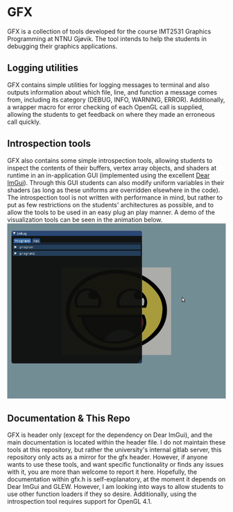 # GFX
GFX is a collection of tools developed for the course IMT2531 Graphics Programming at NTNU Gjøvik.
The tool intends to help the students in debugging their graphics applications.

## Logging utilities
GFX contains simple utilities for logging messages to terminal and also outputs information about which file, line, and function a message comes from, including its category (DEBUG, INFO, WARNING, ERROR).
Additionally, a wrapper macro for error checking of each OpenGL call is supplied, allowing the students to get feedback on where they made an erroneous call quickly.

## Introspection tools
GFX also contains some simple introspection tools, allowing students to inspect the contents of their buffers, vertex array objects, and shaders at runtime
in an in-application GUI (implemented using the excellent [Dear ImGui](https://github.com/ocornut/imgui)). Through this GUI students can also modify uniform variables in their shaders (as long as these uniforms are overridden elsewhere in the code).
The introspection tool is not written with performance in mind, but rather to put as few restrictions on the students' architectures as possible, and to allow the tools to be used in an easy plug an play manner.
A demo of the visualization tools can be seen in the animation below.
![](gfx_demo.gif)

## Documentation & This Repo
GFX is header only (except for the dependency on Dear ImGui), and the main documentation is located within the header file.
I do not maintain these tools at this repository, but rather the university's internal gitlab server, this repository only acts as a mirror for the gfx header. However, if anyone wants to use these tools, and want specific functionality or finds any issues with it, you are more than welcome to report it here.
Hopefully, the documentation within gfx.h is self-explanatory, at the moment it depends on Dear ImGui and GLEW. However, I am looking into ways to allow students to use other function loaders if they so desire. Additionally, using the introspection tool requires support for OpenGL 4.1.
